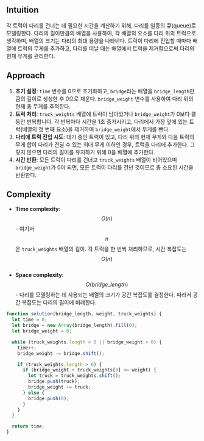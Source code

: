## Intuition

각 트럭이 다리를 건너는 데 필요한 시간을 계산하기 위해, 다리를 일종의 큐(queue)로 모델링한다.
다리의 길이만큼의 배열을 사용하여, 각 배열의 요소를 다리 위의 트럭으로 생각하며, 배열의 크기는 다리의 최대 용량을 나타낸다.
트럭이 다리에 진입할 때마다 배열에 트럭의 무게를 추가하고, 다리를 떠날 때는 배열에서 트럭을 제거함으로써 다리의 현재 무게를 관리한다.

## Approach

1. **초기 설정**: `time` 변수를 0으로 초기화하고, `bridge`라는 배열을 `bridge_length`만큼의 길이로 생성한 후 0으로 채운다. `bridge_weight` 변수를 사용하여 다리 위의 현재 총 무게를 추적한다.
2. **트럭 처리**: `truck_weights` 배열에 트럭이 남아있거나 `bridge_weight`가 0보다 클 동안 반복합니다. 각 반복마다 시간을 1초 증가시키고, 다리에서 가장 앞에 있는 트럭(배열의 첫 번째 요소)을 제거하여 `bridge_weight`에서 무게를 뺀다.
3. **다리에 트럭 진입 시도**: 대기 중인 트럭이 있고, 다리 위의 현재 무게와 다음 트럭의 무게 합이 다리가 견딜 수 있는 최대 무게 이하인 경우, 트럭을 다리에 추가한다. 그렇지 않으면 다리의 길이를 유지하기 위해 0을 배열에 추가한다.
4. **시간 반환**: 모든 트럭이 다리를 건너고 `truck_weights` 배열이 비어있으며 `bridge_weight`가 0이 되면, 모든 트럭이 다리를 건넌 것이므로 총 소요된 시간을 반환한다.

## Complexity

- **Time complexity**: $$O(n)$$ - 여기서 $$n$$은 `truck_weights` 배열의 길이. 각 트럭을 한 번씩 처리하므로, 시간 복잡도는 $$O(n)$$.
- **Space complexity**: $$O(bridge\_length)$$ - 다리를 모델링하는 데 사용되는 배열의 크기가 공간 복잡도를 결정한다. 따라서 공간 복잡도는 다리의 길이에 비례한다.

```javascript
function solution(bridge_length, weight, truck_weights) {
  let time = 0;
  let bridge = new Array(bridge_length).fill(0);
  let bridge_weight = 0;

  while (truck_weights.length > 0 || bridge_weight > 0) {
    time++;
    bridge_weight -= bridge.shift();

    if (truck_weights.length > 0) {
      if (bridge_weight + truck_weights[0] <= weight) {
        let truck = truck_weights.shift();
        bridge.push(truck);
        bridge_weight += truck;
      } else {
        bridge.push(0);
      }
    }
  }

  return time;
}
```
